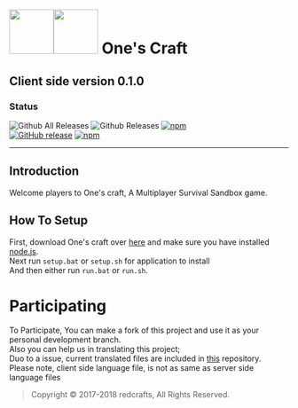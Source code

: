 # <img src="https://raw.githubusercontent.com/mcnje/mcnje-client/master/public/mcnje.png" width="80px"/><img src="../icon.png" width="80px"/> One's Craft

## Client side version 0.1.0

### Status

![Github All Releases](https://img.shields.io/github/downloads/mcnje/mcnje-client/total.svg) ![Github Releases](https://img.shields.io/github/downloads/mcnje/mcnje-client/latest/total.svg) [![npm](https://img.shields.io/npm/dy/mcnje-client.svg)](https://www.npmjs.com/package/mcnje)  
[![GitHub release](https://img.shields.io/github/release/mcnje/mcnje-client.svg)](https://github.com/mcnje/mcnje-client/releases) [![npm](https://img.shields.io/npm/v/mcnje-client.svg)](https://www.npmjs.com/package/mcnje-client)

---

## Introduction

Welcome players to One's craft, A Multiplayer Survival Sandbox game.

## How To Setup

First, download One's craft over [here](data:text/plain,Sorry%20but%20this%20link%20isn't%20updated%20yet.%20:/) and make sure you have installed [node.js](data:text/plain,Sorry%20but%20this%20link%20isn't%20updated%20yet.%20:/).  
Next run `setup.bat` or `setup.sh` for application to install  
And then either run `run.bat` or `run.sh`.

# Participating

To Participate, You can make a fork of this project and use it as your personal development branch.  
Also you can help us in translating this project;  
Duo to a issue, current translated files are included in [this](data:text/plain,Sorry%20but%20this%20link%20isn't%20updated%20yet.%20:/) repository.  
Please note, client side language file, is not as same as server side language files

> Copyright © 2017-2018 redcrafts, All Rights Reserved.

<!-- TODO: Fix Links -->

[server]: https://github.com/mcnje/mcnje-server
